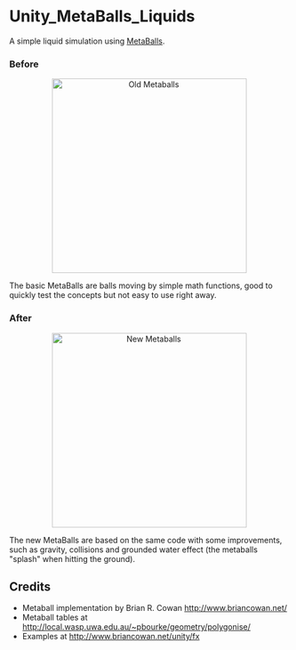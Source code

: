 # Unity_MetaBalls_Liquids
A simple liquid simulation using [MetaBalls](https://wiki.unity3d.com/index.php?title=MetaBalls).

### Before

<p align="center">
  <img alt="Old Metaballs" src="/Gifs/metaballs.gif" width="350">
  </p>
  
 The basic MetaBalls are balls moving by simple math functions, good to quickly test the concepts but not easy to use right away.

### After

<p align="center">
  <img alt="New Metaballs" src="/Gifs/new_metaballs.gif" width="350">
</p>

The new MetaBalls are based on the same code with some improvements, such as gravity, collisions and grounded water effect (the metaballs "splash" when hitting the ground).

## Credits

 * Metaball implementation by Brian R. Cowan http://www.briancowan.net/ 
 * Metaball tables at http://local.wasp.uwa.edu.au/~pbourke/geometry/polygonise/
 * Examples at http://www.briancowan.net/unity/fx
